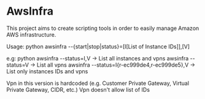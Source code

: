AwsInfra
========

This project aims to create scripting tools in order to easily manage Amazon AWS infrastructure.

Usage: python awsinfra --{start|stop|status}=[I[List of Instance IDs]],[V]

e.g:  python awsinfra --status=I,V                                            ->  List all instances and vpns
awsinfra --status=V                                                           ->  List all vpns
awsinfra --status=I{r-ec999de4,r-ec999de5},V                                  ->  List only instances IDs and vpns

Vpn in this version is hardcoded (e.g. Customer Private Gateway, Virtual Private Gateway, CIDR, etc.)
Vpn doesn't allow list of IDs

